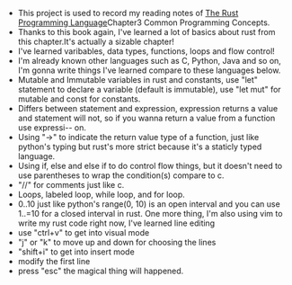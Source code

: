 - This project is used to record my reading notes of [The Rust Programming Language](https://doc.rust-lang.org/book/ch03-00-common-programming-concepts.html)Chapter3 Common Programming Concepts.
- Thanks to this book again, I've learned a lot of basics about rust from this chapter.It's actually a sizable chapter!
- I've learned varibables, data types, functions, loops and flow control!
- I'm already known other languages such as C, Python, Java and so on, I'm gonna write things I've learned compare to these languages below.
- Mutable and Immutable variables in rust and constants, use "let" statement to declare a variable (default is immutable), use "let mut" for mutable and const for constants.
- Differs between statement and expression, expression returns a value and statement will not, so if you wanna return a value from a function use expressi-- on.
- Using "->" to indicate the return value type of a function, just like python's typing but rust's more strict because it's a staticly typed language.
- Using if, else and else if to do control flow things, but it doesn't need to use parentheses to wrap the condition(s) compare to c.
- "//" for comments just like c.
- Loops, labeled loop, while loop, and for loop.
- 0..10 just like python's range(0, 10) is an open interval and you can use 1..=10 for a closed interval in rust.
One more thing, I'm also using vim to write my rust code right now, I've learned line editing 
- use "ctrl+v" to get into visual mode
- "j" or "k" to move up and down for choosing the lines
- "shift+i" to get into insert mode 
- modify the first line
- press "esc" the magical thing will happened.
